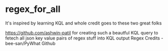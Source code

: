 # regex_for_all
It's inspired by learning KQL and whole credit goes to these two great folks 

https://github.com/ashwin-patil for creating such a beautful KQL query to fetech all json key value pairs of regex stuff into KQL output 
Regex Credits - bee-san/PyWhat Github





